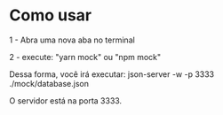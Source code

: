 # Como usar

1 - Abra uma nova aba no terminal

2 - execute:
"yarn mock" ou "npm mock"

Dessa forma, você irá executar: json-server -w -p 3333 ./mock/database.json

O servidor está na porta 3333.